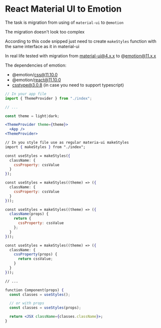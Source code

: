 # React Material UI to Emotion

The task is migration from using of `material-ui` to `@emotion`

The migration doesn't look too complex

According to this code snipped just need to create `makeStyles` function with the same interface as it in material-ui

In real life tested with migration from material-ui@4.x.x to @emotion@11.x.x

The dependencies of emotion:
- @emotion/css@11.10.0 
- @emotion/react@11.10.0
- csstype@3.0.8 (in case you need to support typescript)

```jsx
// In your app file
import { ThemeProvider } from "./index";

// ...

const theme = light|dark;

<ThemeProvider theme={theme}>
  <App />
<ThemeProvider>

// In you style file use as regular materia-ui makeStyles
import { makeStyles } from "./index";

const useStyles = makeStyles({
  className: {
    cssProperty: cssValue
  }
});

const useStyles = makeStyles((theme) => ({
  className: {
    cssProperty: cssValue
  }
}));

const useStyles = makeStyles((theme) => ({
  className(props) {
    return {
      cssProperty: cssValue  
    };
  }
}));

const useStyles = makeStyles((theme) => ({
  className: {
    cssProperty(props) {
      return cssValue;  
    } 
  }
}));

// ...

function Component(props) {
  const classes = useStyles();

  // or with props
  const classes = useStyles(props);

  return <JSX className={classes.className}>;
}
```

